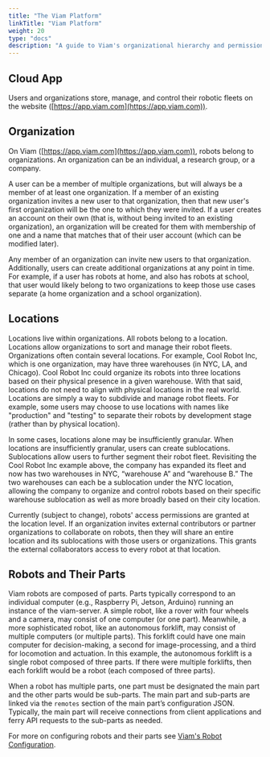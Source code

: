 ```yaml
---
title: "The Viam Platform"
linkTitle: "Viam Platform"
weight: 20
type: "docs"
description: "A guide to Viam's organizational hierarchy and permissioning."
---
```


## Cloud App
Users and organizations store, manage, and control their robotic fleets on the website ([https://app.viam.com](https://app.viam.com)).

## Organization
On Viam ([https://app.viam.com](https://app.viam.com)), robots belong to organizations.
An organization can be an individual, a research group, or a company.

A user can be a member of multiple organizations, but will always be a member of at least one organization.
If a member of an existing organization invites a new user to that organization, then that new user's first organization will be the one to which they were invited.
If a user creates an account on their own (that is, without being invited to an existing organization), an organization will be created for them with membership of one and a name that matches that of their user account (which can be modified later).

Any member of an organization can invite new users to that organization.
Additionally, users can create additional organizations at any point in time.
For example, if a user has robots at home, and also has robots at school, that user would likely belong to two organizations to keep those use cases separate (a home organization and a school organization).

## Locations
Locations live within organizations. All robots belong to a location.
Locations allow organizations to sort and manage their robot fleets.
Organizations often contain several locations.
For example, Cool Robot Inc, which is one organization, may have three warehouses (in NYC, LA, and Chicago). Cool Robot Inc could organize its robots into three locations based on their physical presence in a given warehouse. 
With that said, locations do not need to align with physical locations in the real world. Locations are simply a way to subdivide and manage robot fleets.
For example, some users may choose to use locations with names like "production" and "testing" to separate their robots by development stage (rather than by physical location).

In some cases, locations alone may be insufficiently granular.
When locations are insufficiently granular, users can create sublocations.
Sublocations allow users to further segment their robot fleet.
Revisiting the Cool Robot Inc example above, the company has expanded its fleet and now has two warehouses in NYC, “warehouse A” and “warehouse B.” The two warehouses can each be a sublocation under the NYC location, allowing the company to organize and control robots based on their specific warehouse sublocation as well as more broadly based on their city location. 

Currently (subject to change), robots' access permissions are granted at the location level.
If an organization invites external contributors or partner organizations to collaborate on robots, then they will share an entire location and its sublocations with those users or organizations.
This grants the external collaborators access to every robot at that location.

## Robots and Their Parts 
Viam robots are composed of parts.
Parts typically correspond to an individual computer (e.g., Raspberry Pi, Jetson, Arduino) running an instance of the viam-server.
A simple robot, like a rover with four wheels and a camera, may consist of one computer (or one part).
Meanwhile, a more sophisticated robot, like an autonomous forklift, may consist of multiple computers (or multiple parts).
This forklift could have one main computer for decision-making, a second for image-processing, and a third for locomotion and actuation.
In this example, the autonomous forklift is a single robot composed of three parts.
If there were multiple forklifts, then each forklift would be a robot (each composed of three parts).

When a robot has multiple parts, one part must be designated the main part and the other parts would be sub-parts. The main part and sub-parts are linked via the `remotes` section of the main part’s configuration JSON. Typically, the main part will receive connections from client applications and ferry API requests to the sub-parts as needed.

For more on configuring robots and their parts see [Viam's Robot Configuration](../../getting-started/robot-config/).
